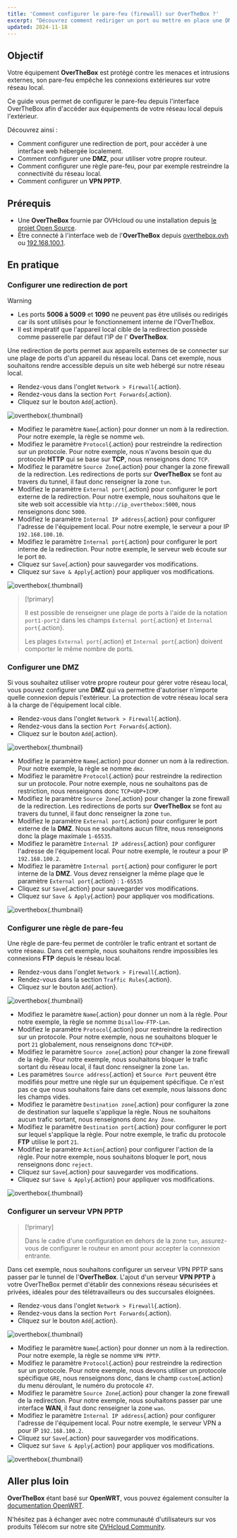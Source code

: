 ```yaml
---
title: 'Comment configurer le pare-feu (firewall) sur OverTheBox ?'
excerpt: "Découvrez comment rediriger un port ou mettre en place une DMZ sur votre OverTheBox"
updated: 2024-11-18
---
```


## Objectif

Votre équipement **OverTheBox** est protégé contre les menaces et intrusions externes, son pare-feu empêche les connexions extérieures sur votre réseau local.

Ce guide vous permet de configurer le pare-feu depuis l'interface OverTheBox afin d'accéder aux équipements de votre réseau local depuis l'extérieur.

Découvrez ainsi :

- Comment configurer une redirection de port, pour accéder à une interface web hébergée localement.
- Comment configurer une **DMZ**, pour utiliser votre propre routeur.
- Comment configurer une règle pare-feu, pour par exemple restreindre la connectivité du réseau local.
- Comment configurer un **VPN PPTP**.

## Prérequis

- Une **OverTheBox** fournie par OVHcloud ou une installation depuis [le projet Open Source](/pages/web_cloud/internet/overthebox/advanced_installer_limage_overthebox_sur_votre_materiel).
- Être connecté à l'interface web de l'**OverTheBox** depuis [overthebox.ovh](http://overthebox.ovh) ou [192.168.100.1](https://192.168.100.1).

## En pratique

### Configurer une redirection de port

> [!warning]
>
> - Les ports **5006 à 5009** et **1090** ne peuvent pas être utilisés ou redirigés car ils sont utilisés pour le fonctionnement interne de l'OverTheBox.
> - Il est impératif que l'appareil local cible de la redirection possède comme passerelle par défaut l'IP de l' **OverTheBox**.
>

Une redirection de ports permet aux appareils externes de se connecter sur une plage de ports d'un appareil du réseau local. Dans cet exemple, nous souhaitons rendre accessible depuis un site web hébergé sur notre réseau local.

- Rendez-vous dans l'onglet `Network > Firewall`{.action}.
- Rendez-vous dans la section `Port Forwards`{.action}.
- Cliquez sur le bouton `Add`{.action}.

![overthebox](images/step1-pm-1-addPM-2024.png){.thumbnail}

- Modifiez le paramètre `Name`{.action} pour donner un nom à la redirection. Pour notre exemple, la règle se nomme `web`.
- Modifiez le paramètre `Protocol`{.action} pour restreindre la redirection sur un protocole. Pour notre exemple, nous n'avons besoin que du protocole **HTTP** qui se base sur **TCP**, nous renseignons donc `TCP`.
- Modifiez le paramètre `Source Zone`{.action} pour changer la zone firewall de la redirection. Les redirections de ports sur **OverTheBox** se font au travers du tunnel, il faut donc renseigner la zone `tun`.
- Modifiez le paramètre `External port`{.action} pour configurer le port externe de la redirection. Pour notre exemple, nous souhaitons que le site web soit accessible via `http://ip_overthebox:5000`, nous renseignons donc `5000`.
- Modifiez le paramètre `Internal IP address`{.action} pour configurer l'adresse de l'équipement local. Pour notre exemple, le serveur a pour IP `192.168.100.10`.
- Modifiez le paramètre `Internal port`{.action} pour configurer le port interne de la redirection. Pour notre exemple, le serveur web écoute sur le port `80`.
- Cliquez sur `Save`{.action} pour sauvegarder vos modifications.
- Cliquez sur `Save & Apply`{.action} pour appliquer vos modifications.

![overthebox](images/step1-pm-2-configurePM-2024.png){.thumbnail}

> [!primary]
>
> Il est possible de renseigner une plage de ports à l'aide de la notation `port1-port2` dans les champs `External port`{.action} et `Internal port`{.action}.
>
> Les plages `External port`{.action} et `Internal port`{.action} doivent comporter le même nombre de ports.
>

### Configurer une DMZ

Si vous souhaitez utiliser votre propre routeur pour gérer votre réseau local, vous pouvez configurer une **DMZ** qui va permettre d'autoriser n'importe quelle connexion depuis l'extérieur. La protection de votre réseau local sera à la charge de l'équipement local cible.

- Rendez-vous dans l'onglet `Network > Firewall`{.action}.
- Rendez-vous dans la section `Port Forwards`{.action}.
- Cliquez sur le bouton `Add`{.action}.

![overthebox](images/step1-pm-1-addPM-2024.png){.thumbnail}

- Modifiez le paramètre `Name`{.action} pour donner un nom à la redirection. Pour notre exemple, la règle se nomme `dmz`.
- Modifiez le paramètre `Protocol`{.action} pour restreindre la redirection sur un protocole. Pour notre exemple, nous ne souhaitons pas de restriction, nous renseignons donc `TCP+UDP+ICMP`.
- Modifiez le paramètre `Source Zone`{.action} pour changer la zone firewall de la redirection. Les redirections de ports sur **OverTheBox** se font au travers du tunnel, il faut donc renseigner la zone `tun`.
- Modifiez le paramètre `External port`{.action} pour configurer le port externe de la **DMZ**. Nous ne souhaitons aucun filtre, nous renseignons donc la plage maximale `1-65535`.
- Modifiez le paramètre `Internal IP address`{.action} pour configurer l'adresse de l'équipement local. Pour notre exemple, le routeur a pour IP `192.168.100.2`.
- Modifiez le paramètre `Internal port`{.action} pour configurer le port interne de la **DMZ**. Vous devez renseigner la même plage que le paramètre `External port`{.action} : `1-65535`
- Cliquez sur `Save`{.action} pour sauvegarder vos modifications.
- Cliquez sur `Save & Apply`{.action} pour appliquer vos modifications.

![overthebox](images/step2-pm-3-configureDMZ-2024.png){.thumbnail}

### Configurer une règle de pare-feu

Une règle de pare-feu permet de contrôler le trafic entrant et sortant de votre réseau. Dans cet exemple, nous souhaitons rendre impossibles les connexions **FTP** depuis le réseau local.

- Rendez-vous dans l'onglet `Network > Firewall`{.action}.
- Rendez-vous dans la section `Traffic Rules`{.action}.
- Cliquez sur le bouton `Add`{.action}.

![overthebox](images/step3-pm-4-addTR-2024.png){.thumbnail}

- Modifiez le paramètre `Name`{.action} pour donner un nom à la règle. Pour notre exemple, la règle se nomme `Disallow-FTP-Lan`.
- Modifiez le paramètre `Protocol`{.action} pour restreindre la redirection sur un protocole. Pour notre exemple, nous ne souhaitons bloquer le port `21` globalement, nous renseignons donc `TCP+UDP`.
- Modifiez le paramètre `Source zone`{.action} pour changer la zone firewall de la règle. Pour notre exemple, nous souhaitons bloquer le trafic sortant du réseau local, il faut donc renseigner la zone `lan`.
- Les paramètres `Source address`{.action} et `Source Port` peuvent être modifiés pour mettre une règle sur un équipement spécifique. Ce n'est pas ce que nous souhaitons faire dans cet exemple, nous laissons donc les champs vides.
- Modifiez le paramètre `Destination zone`{.action} pour configurer la zone de destination sur laquelle s'applique la règle. Nous ne souhaitons aucun trafic sortant, nous renseignons donc `Any Zone`.
- Modifiez le paramètre `Destination port`{.action} pour configurer le port sur lequel s'applique la règle. Pour notre exemple, le trafic du protocole **FTP** utilise le port `21`.
- Modifiez le paramètre `Action`{.action} pour configurer l'action de la règle. Pour notre exemple, nous souhaitons bloquer le port, nous renseignons donc `reject`.
- Cliquez sur `Save`{.action} pour sauvegarder vos modifications.
- Cliquez sur `Save & Apply`{.action} pour appliquer vos modifications.

![overthebox](images/step3-pm-5-configureTR-2024.png){.thumbnail}

### Configurer un serveur VPN PPTP

> [!primary]
>
> Dans le cadre d'une configuration en dehors de la zone `tun`, assurez-vous de configurer le routeur en amont pour accepter la connexion entrante.
>

Dans cet exemple, nous souhaitons configurer un serveur VPN PPTP sans passer par le tunnel de l'**OverTheBox**. L'ajout d'un serveur **VPN PPTP** à votre OverTheBox permet d'établir des connexions réseau sécurisées et privées, idéales pour des télétravailleurs ou des succursales éloignées.

- Rendez-vous dans l'onglet `Network > Firewall`{.action}.
- Rendez-vous dans la section `Port Forwards`{.action}.
- Cliquez sur le bouton `Add`{.action}.

![overthebox](images/step1-pm-1-addPM-2024.png){.thumbnail}

- Modifiez le paramètre `Name`{.action} pour donner un nom à la redirection. Pour notre exemple, la règle se nomme `VPN PPTP`.
- Modifiez le paramètre `Protocol`{.action} pour restreindre la redirection sur un protocole. Pour notre exemple, nous devons utiliser un protocole spécifique `GRE`, nous renseignons donc, dans le champ `custom`{.action} du menu déroulant, le numéro du protocole `47`.
- Modifiez le paramètre `Source Zone`{.action} pour changer la zone firewall de la redirection. Pour notre exemple, nous souhaitons passer par une interface **WAN**, il faut donc renseigner la zone `wan`.
- Modifiez le paramètre `Internal IP address`{.action} pour configurer l'adresse de l'équipement local. Pour notre exemple, le serveur VPN a pour IP `192.168.100.2`.
- Cliquez sur `Save`{.action} pour sauvegarder vos modifications.
- Cliquez sur `Save & Apply`{.action} pour appliquer vos modifications.

![overthebox](images/step4-pm-6-configureVPN-2024.png){.thumbnail}

## Aller plus loin

**OverTheBox** étant basé sur **OpenWRT**, vous pouvez également consulter la [documentation OpenWRT](https://openwrt.org/docs/start).

N'hésitez pas à échanger avec notre communauté d'utilisateurs sur vos produits Télécom sur notre site [OVHcloud Community](https://community.ovh.com/c/telecom).
